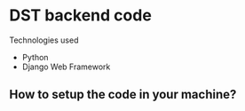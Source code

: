 # DST backend code

Technologies used
- Python 
- Django Web Framework

## How to setup the code in your machine?
